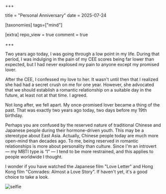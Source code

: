 +++

title = "Personal Anniversary"
date = 2025-07-24

[taxonomies]
tags=["mind"]

[extra]
repo_view = true
comment = true

+++

Two years ago today, I was going through a low point in my life. During that period, I was indulging in the pain of my CEE scores being far lower than expected, but I had never explosed my pain to anyone except my promised lover.

After the CEE, I confessed my love to her. It wasn't until then that I realized she had had a secret crush on me for one year. However, she advocated that we should establish a romantic relationship on a suitable day in the future, at least not at that time. I agreed.

Not long after, we fell apart. My once-promised lover became a thing of the past. That was exactly two years ago today, two days before my 19th birthday.

Perhaps you are confused by the reserved nature of traditional Chinese and Japanese people during their hormone-driven youth. This may be a stereotype about East Asia. Actually, Chinese people today are much more open-mind than decades ago. To me, being reserved in romantic relationships is more about personality than culture. Since I'm an introvert — my MBTI type is “I” — I tend to be more restrained, and this applies to people worldwide I thought.

I wonder if you have watched the Japanese film "Love Letter" and Hong Kong film "Comrades: Almost a Love Story". If haven't yet, it's a good choice to take a look.

<img alt="selfie" src="/images/posts/group-photo.png">



